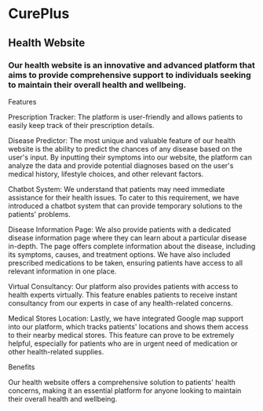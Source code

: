 # CurePlus

## Health Website

### Our health website is an innovative and advanced platform that aims to provide comprehensive support to individuals seeking to maintain their overall health and wellbeing.

Features

Prescription Tracker: The platform is user-friendly and allows patients to easily keep track of their prescription details.

Disease Predictor: The most unique and valuable feature of our health website is the ability to predict the chances of any disease based on the user's input. By inputting their symptoms into our website, the platform can analyze the data and provide potential diagnoses based on the user's medical history, lifestyle choices, and other relevant factors.

Chatbot System: We understand that patients may need immediate assistance for their health issues. To cater to this requirement, we have introduced a chatbot system that can provide temporary solutions to the patients' problems.

Disease Information Page: We also provide patients with a dedicated disease information page where they can learn about a particular disease in-depth. The page offers complete information about the disease, including its symptoms, causes, and treatment options. We have also included prescribed medications to be taken, ensuring patients have access to all relevant information in one place.

Virtual Consultancy: Our platform also provides patients with access to health experts virtually. This feature enables patients to receive instant consultancy from our experts in case of any health-related concerns.

Medical Stores Location: Lastly, we have integrated Google map support into our platform, which tracks patients' locations and shows them access to their nearby medical stores. This feature can prove to be extremely helpful, especially for patients who are in urgent need of medication or other health-related supplies.

Benefits

Our health website offers a comprehensive solution to patients' health concerns, making it an essential platform for anyone looking to maintain their overall health and wellbeing.
